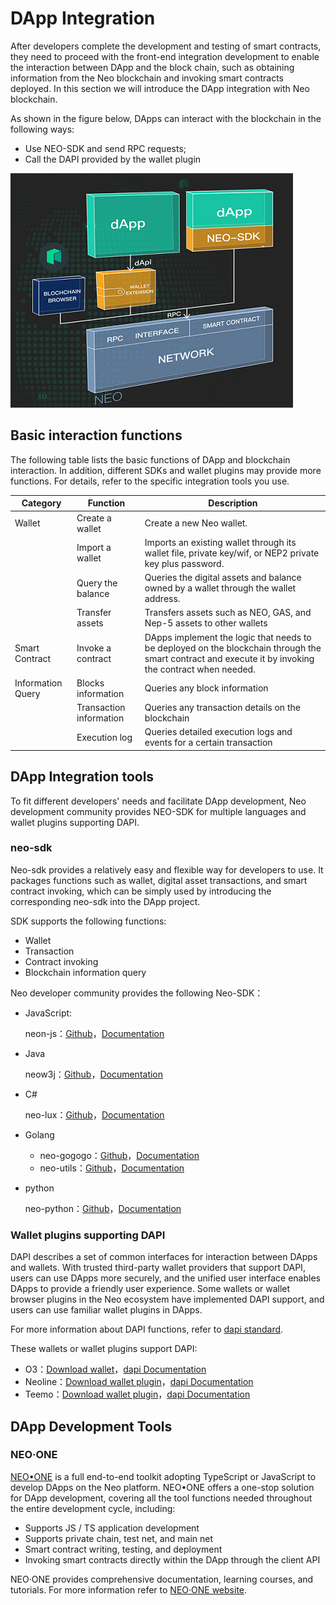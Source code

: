# DApp Integration

After developers complete the development and testing of smart contracts, they need to  proceed with the front-end integration development to enable the interaction between DApp and the block chain, such as obtaining information from the Neo blockchain and invoking smart contracts deployed. In this section we will introduce the DApp integration with Neo blockchain.

As shown in the figure below, DApps can interact with the blockchain in the following ways:

- Use NEO-SDK and send RPC requests;
- Call the DAPI provided by the wallet plugin

![structure](./assets/structure.png)



## Basic interaction functions

The following table lists the basic functions of DApp and blockchain interaction. In addition, different SDKs and wallet plugins may provide more functions. For details, refer to the specific integration tools you use.

| Category           | Function                | Description                                                  |
| ------------------ | ----------------------- | ------------------------------------------------------------ |
| Wallet             | Create a wallet         | Create a new Neo wallet.                                     |
|                    | Import a wallet         | Imports an existing wallet through its wallet file, private key/wif, or NEP2 private key plus password. |
|                    | Query the balance       | Queries the digital assets and balance owned by a wallet through the wallet address. |
|                    | Transfer assets         | Transfers assets such as NEO, GAS, and Nep-5 assets to other wallets |
| Smart Contract     | Invoke a contract       | DApps implement the logic that needs to be deployed on the blockchain through the  smart contract and execute it by invoking the contract when needed. |
| Information  Query | Blocks information      | Queries any block information                                |
|                    | Transaction information | Queries any transaction details on the blockchain            |
|                    | Execution log           | Queries detailed execution logs and events for a certain transaction |

## DApp Integration tools

To fit different developers' needs and facilitate DApp development, Neo development community provides NEO-SDK for multiple languages and wallet plugins supporting DAPI.

### neo-sdk

Neo-sdk provides a relatively easy and flexible way for developers to use. It packages functions such as wallet, digital asset transactions, and smart contract invoking, which can be simply used by introducing the corresponding neo-sdk into the DApp project.

SDK supports the following functions:

- Wallet
- Transaction
- Contract invoking
- Blockchain information query

Neo developer community provides the following Neo-SDK：

- JavaScript:

  neon-js：[Github](https://github.com/CityOfZion/neon-js)，[Documentation](http://cityofzion.io/neon-js/en/)

- Java

  neow3j：[Github](https://github.com/neow3j/neow3j)，[Documentation](https://neow3j.io/#/)

- C#

  neo-lux：[Github](https://github.com/CityOfZion/neo-lux)，[Documentation](https://github.com/CityOfZion/neo-lux#usage)

- Golang

  - neo-gogogo：[Github](https://github.com/joeqian10/neo-gogogo)，[Documentation](https://github.com/joeqian10/neo-gogogo#getting-started)
  - neo-utils：[Github](https://github.com/O3Labs/neo-utils)，[Documentation](https://github.com/O3Labs/neo-utils/tree/master/neoutils#neo-utilities)

- python

  neo-python：[Github](https://github.com/CityOfZion/neo-python)，[Documentation](https://neo-python.readthedocs.io/en/latest/overview.html)

### Wallet plugins supporting DAPI

DAPI describes a set of common interfaces for interaction between DApps and wallets. With trusted third-party wallet providers that support DAPI, users can use DApps more securely, and the unified user interface enables DApps to provide a friendly user experience. Some wallets or wallet browser plugins in the Neo ecosystem have implemented DAPI support, and users can use familiar wallet plugins in DApps.

For more information about DAPI functions, refer to [dapi standard](https://github.com/neo-project/proposals/pull/69/files?short_path=b415db4#diff-b415db480373da06c3cb17ece34b2012).

These wallets or wallet plugins support DAPI:

- O3：[Download wallet](https://o3.network/)，[dapi Documentation](https://neodapidocs.o3.network/)
- Neoline：[Download wallet plugin](https://chrome.google.com/webstore/detail/neoline/cphhlgmgameodnhkjdmkpanlelnlohao)，[dapi Documentation](https://neoline.cn/dapi/)
- Teemo：[Download wallet plugin](https://teemo.nel.group/index.html)，[dapi Documentation](https://dapi.nel.group/cn/#neo-dapi)

## DApp Development Tools

### NEO·ONE

[NEO•ONE]( https://neo-one.io/blog/2018/11/14/introducing-neo-one ) is a full end-to-end toolkit adopting TypeScript or JavaScript to develop DApps on the Neo platform. NEO•ONE offers a one-stop solution for DApp development, covering all the tool functions needed throughout the entire development cycle, including: 

- Supports JS / TS application development
- Supports private chain, test net, and main net
- Smart contract writing, testing, and deployment
- Invoking smart contracts directly within the DApp through the client API

NEO·ONE provides comprehensive documentation, learning courses, and tutorials. For more information refer to [NEO·ONE website]( https://neo-one.io/ ).
